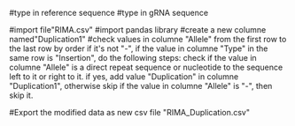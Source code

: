 #type in reference sequence
#type in gRNA sequence

#import file"RIMA.csv"
#import pandas library
#create a new columne named"Duplication1"
#check values in columne "Allele" from the first row to the last row by order
    if it's not "-", if the value in columne "Type" in the same row is "Insertion", do the following steps:
        check if the value in columne "Allele" is a direct repeat sequence or nucleotide to the sequence left to it or right to it.
            if yes, add value "Duplication" in columne "Duplication1", otherwise skip
    if the value in columne "Allele" is "-", then skip it.

#Export the modified data as new csv file "RIMA_Duplication.csv"
